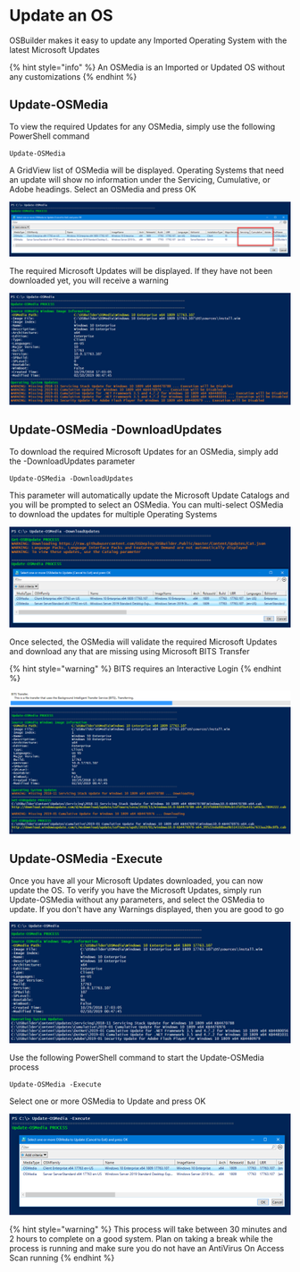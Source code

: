 # Update an OS

OSBuilder makes it easy to update any Imported Operating System with the latest Microsoft Updates

{% hint style="info" %}
An OSMedia is an Imported or Updated OS without any customizations
{% endhint %}

## Update-OSMedia

To view the required Updates for any OSMedia, simply use the following PowerShell command

```text
Update-OSMedia
```

A GridView list of OSMedia will be displayed.  Operating Systems that need an update will show no information under the Servicing, Cumulative, or Adobe headings.  Select an OSMedia and press OK

![](../../../.gitbook/assets/2019-02-10_2-46-42.png)

The required Microsoft Updates will be displayed.  If they have not been downloaded yet, you will receive a warning

![](../../../.gitbook/assets/2019-02-10_2-43-14.png)

## Update-OSMedia -DownloadUpdates

To download the required Microsoft Updates for an OSMedia, simply add the -DownloadUpdates parameter

```text
Update-OSMedia -DownloadUpdates
```

This parameter will automatically update the Microsoft Update Catalogs and you will be prompted to select an OSMedia.  You can multi-select OSMedia to download the updates for multiple Operating Systems

![](../../../.gitbook/assets/2019-02-10_2-54-29.png)

Once selected, the OSMedia will validate the required Microsoft Updates and download any that are missing using Microsoft BITS Transfer

{% hint style="warning" %}
BITS requires an Interactive Login
{% endhint %}

![](../../../.gitbook/assets/2019-02-10_3-12-20.png)

## Update-OSMedia -Execute

Once you have all your Microsoft Updates downloaded, you can now update the OS.  To verify you have the Microsoft Updates, simply run Update-OSMedia without any parameters, and select the OSMedia to update.  If you don't have any Warnings displayed, then you are good to go

![](../../../.gitbook/assets/2019-02-10_3-14-25.png)

Use the following PowerShell command to start the Update-OSMedia process

```text
Update-OSMedia -Execute
```

Select one or more OSMedia to Update and press OK

![](../../../.gitbook/assets/2019-02-10_3-18-57.png)

{% hint style="warning" %}
This process will take between 30 minutes and 2 hours to complete on a good system.  Plan on taking a break while the process is running and make sure you do not have an AntiVirus On Access Scan running
{% endhint %}











